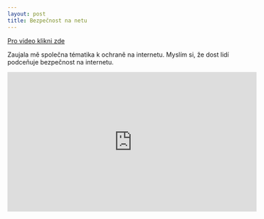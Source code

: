 ```yaml
---
layout: post
title: Bezpečnost na netu
---
```

<a href="https://www.youtube.com/watch?v=ogxG3zRaxTw">Pro video klikni zde</a>

Zaujala mě společna tématika k ochraně na internetu. Myslím si, že dost lidí podceňuje bezpečnost na internetu.

<iframe width="560" height="315" src="https://www.youtube.com/watch?v=ogxG3zRaxTw" frameborder="0" allowfullscreen></iframe> 
